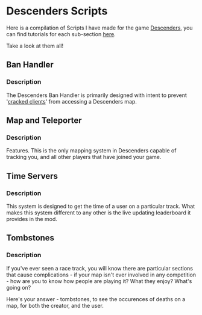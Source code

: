 # Descenders Scripts

Here is a compilation of Scripts I have made for the game [Descenders](https://www.descendersgame.com/), you can find tutorials for each sub-section [here](https://www.youtube.com/playlist?list=PLbSWJGFbqy4v2UPe9dX7EOev3M4_8U88Q).

Take a look at them all!

## Ban Handler
### Description
The Descenders Ban Handler is primarily designed with intent to prevent '[cracked clients](https://en.wikipedia.org/wiki/Software_cracking)' from accessing a Descenders map.
## Map and Teleporter
### Description
Features. This is the only mapping system in Descenders capable of tracking you, and all other players that have joined your game.
## Time Servers
### Description
This system is designed to get the time of a user on a particular track. What makes this system different to any other is the live updating leaderboard it provides in the mod.
## Tombstones
### Description
If you've ever seen a race track, you will know there are particular sections that cause complications - if your map isn't ever involved in any competition - how are you to know how people are playing it? What they enjoy? What's going on?

Here's your answer - tombstones, to see the occurences of deaths on a map, for both the creator, and the user.
